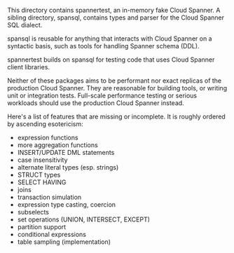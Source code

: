 This directory contains spannertest, an in-memory fake Cloud Spanner. A sibling
directory, spansql, contains types and parser for the Cloud Spanner SQL dialect.

spansql is reusable for anything that interacts with Cloud Spanner on a
syntactic basis, such as tools for handling Spanner schema (DDL).

spannertest builds on spansql for testing code that uses Cloud Spanner client
libraries.

Neither of these packages aims to be performant nor exact replicas of the
production Cloud Spanner. They are reasonable for building tools, or writing
unit or integration tests. Full-scale performance testing or serious workloads
should use the production Cloud Spanner instead.

Here's a list of features that are missing or incomplete. It is roughly ordered
by ascending esotericism:

- expression functions
- more aggregation functions
- INSERT/UPDATE DML statements
- case insensitivity
- alternate literal types (esp. strings)
- STRUCT types
- SELECT HAVING
- joins
- transaction simulation
- expression type casting, coercion
- subselects
- set operations (UNION, INTERSECT, EXCEPT)
- partition support
- conditional expressions
- table sampling (implementation)
